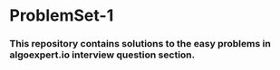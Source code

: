 # ProblemSet-1
### This repository contains solutions to the easy problems in algoexpert.io interview question section.
